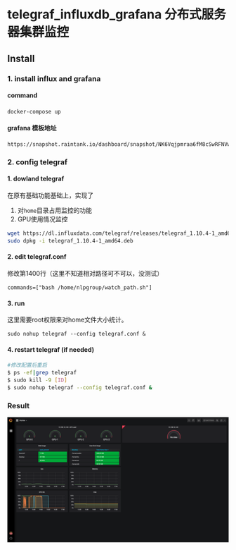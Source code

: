 # telegraf_influxdb_grafana 分布式服务器集群监控
## Install
### 1. install influx and grafana

#### command

`docker-compose up`

#### grafana 模板地址
```
https://snapshot.raintank.io/dashboard/snapshot/NK6Vqjpmraa6fM8cSwRFNVwTqulW4RSw
```
### 2. config telegraf
#### 1. dowland telegraf

在原有基础功能基础上，实现了
1. 对`home`目录占用监控的功能
2. GPU使用情况监控

```bash
wget https://dl.influxdata.com/telegraf/releases/telegraf_1.10.4-1_amd64.deb
sudo dpkg -i telegraf_1.10.4-1_amd64.deb
```
#### 2. edit telegraf.conf

修改第1400行（这里不知道相对路径可不可以，没测试）
```
commands=["bash /home/nlpgroup/watch_path.sh"]
```

#### 3. run

这里需要root权限来对home文件大小统计。
```
sudo nohup telegraf --config telegraf.conf &
```

#### 4. restart telegraf (if needed)
```bash
#修改配置后重启
$ ps -ef|grep telegraf
$ sudo kill -9 [ID]
$ sudo nohup telegraf --config telegraf.conf &
```

### Result
![](./images/result.png)
